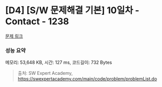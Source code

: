 # [D4] [S/W 문제해결 기본] 10일차 - Contact - 1238 

[문제 링크](https://swexpertacademy.com/main/code/problem/problemDetail.do?contestProbId=AV15B1cKAKwCFAYD) 

### 성능 요약

메모리: 53,648 KB, 시간: 127 ms, 코드길이: 732 Bytes



> 출처: SW Expert Academy, https://swexpertacademy.com/main/code/problem/problemList.do
